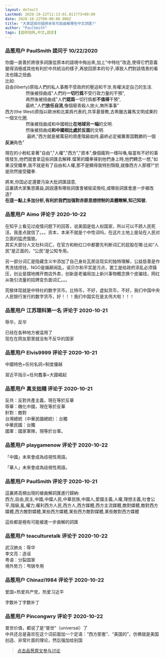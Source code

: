```yaml
---
layout: default
Lastmod: 2020-10-22T11:13:01.811773+00:00
date: 2020-10-22T00:00:00.000Z
title: "大家認爲你國將來有可能曲解哪些中文詞匯?"
author: "PaulSmith"
tags: [話術陷阱,中文,語言]
---
```



### 品葱用户 **PaulSmith** 提问于 10/22/2020
    
你國一直善於將很多詞匯從原本的語境中掏出來,加上"中特社"改造,使得它們意義變得消極或其他有利於中共統治的樣子,再放回原本的句子,導致人們對該情景的看法也隨之扭曲.  
比如:  
自由(liberty)原指人們的私人事務不受政府的壓迫和干涉,有權決定自己的生活.  
                 然後被扭曲成"人們的**一切行爲**不受行政力量的干預",  
                 再然後被扭曲成"人們**認爲**一切行爲都**不值得**干預",  
                 最終,"人們**放任自流**,像個廢青殺人放火,無所事事"  
西方(the West)原指以歐洲和北美爲代表的,共享基督教,古希臘古羅馬文明成果的一個文化圈.  
                 然後被扭曲成和中國相比**在地球另一端**的文明.  
                 然後被扭曲成**和中國相比處於反面**的文明.  
                  最終,"西方就是被萬惡的資產階級劫持,最終必定被厲害囯戰勝的一個**反派**角色"  
  
現在的小粉紅拿著"自由","人權","西方","資本",像個瘋狗一樣叫喚,每當有不好的事情發生,他們就會拿這些詞匯去解釋.儅黨的鐵拳揍到他們身上時,他們轉念一想,"如果沒受鐵拳,我不就是有了自由和人權,那不是顯得我特別頹廢,就像西方人那樣?"於是欣然接受鐵拳.  
  
將來,你囯必定還要污染大批詞匯語意,  
這裏請大家集思廣益,説説還有哪些詞匯會被偷梁換柱,或哪些詞匯會進一步被改造?  
**在這一點上多加分析,有利於我們加强對赤匪思想控制的具體瞭解,知己知彼.**
    
                

### 品葱用户 **Aimo** 评论于 2020-10-22
        
在知乎上看见过疫情问题下的回答，说美国是低人权国家，所以可以不顾人民死活，我差点就信了。。。资本，本来不就是个中性词吗，在这片土地上是站在人民对立面的猛虎饿狼。  
其实大部分人文社科词汇，在官方和粉红口中都要先判断词汇的屁股在哪:比如“人民”是正面的，“公民”是公知专用。  
  
另一部分词汇是隐藏含义中添加了自己身处瓦房店现实的独特理解，公益慈善是作秀洗钱捞钱，NGO是煽颠闹乱，诺贝尔和平奖是污点，罢工是给政府添乱必须镇压，创业是摆地摊开商店外卖，创新是老骗局加上新兴事物概念换个皮骗钱，网红从吸引流量的招牌变负面词汇。。。  
  
究极体现就是中特社的数字货币。比特币，不好，虚拟货币，不好，我们中国中央人民银行发行的数字货币，好！！！我们中国实在是太伟大啦！！！
        
                

### 品葱用户 **江苏理科第一名** 评论于 2020-10-21
        
辱华，反华  
  
已经在各种地方被滥用了  
现在在网友那里就没有不反华的国家
        
                

### 品葱用户 **Elvis9999** 评论于 2020-10-21
        
中國特色+任何名詞=制度優越  
  
習近平指示+任何蠢事=大國崛起
        
                

### 品葱用户 **真支拙賤** 评论于 2020-10-21
        
反共：反對共產主義，現在等於反華  
辱華：醜化中國，現在等於反華  
針對：敵對  
台灣總統（中華民國總統）：台獨  
中華民國：台獨  
國軍：國家軍隊，現等於台軍。
        
                

### 品葱用户 **playgamenow** 评论于 2020-10-22
        
「中國」未來會成為歧視性用語。  
  
「華人」未來會成為歧視性用語。
        
                

### 品葱用户 **PaulSmith** 评论于 2020-10-21
        
這裏將高頻出現的被曲解詞匯進行歸納:  
西方,自由,民主,中國,中國人民,中華民族,中國人,愛國主義,人權,理想主義,社會公平,階級,亂,權力,權利西方人民,西方人,西方媒體,西方主流媒體,敵對媒體,敵對西方媒體,西方敵對媒體,某些西方媒體,某些西方敵對媒體,某些敵對西方媒體  
  
這些都是極有可能被進一步曲解的詞匯
        
                

### 品葱用户 **teaculturetalk** 评论于 2020-10-22
        
武汉肺炎：辱华  
李文亮：造谣  
粤语：分裂国家  
境外势力：甩锅专用
        
                

### 品葱用户 **Chinazi1984** 评论于 2020-10-22
        
爱国=热爱共产党，热爱习近平  
  
字数补丁字数补丁
        
                

### 品葱用户 **Pincongwry** 评论于 2020-10-22
        
普世价值，都说了是“普世”（universal）了  
中共还总是喜欢在这个词前面加一个定语：“西方那套”、“美国的”，仿佛就是美国创造、非常片面的理论，然后强加给别国
        
                





> [点击品葱原文参与讨论](https://pincong.rocks/question/32505)


